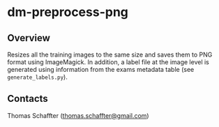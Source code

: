 # dm-preprocess-png
## Overview
Resizes all the training images to the same size and saves them to PNG format using ImageMagick. In addition, a label file at the image level is generated using information from the exams metadata table (see `generate_labels.py`).

## Contacts
Thomas Schaffter (thomas.schaffter@gmail.com)
